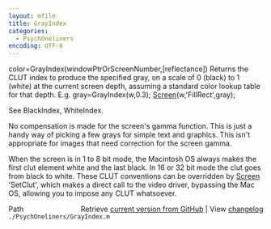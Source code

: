 ```yaml
---
layout: mfile
title: GrayIndex
categories:
  - PsychOneliners
encoding: UTF-8
---
```


color=GrayIndex\(windowPtrOrScreenNumber,\[reflectance\]\)
Returns the CLUT index to produce the specified gray, on a scale of
0 \(black\) to 1 \(white\) at the current screen depth, assuming a
standard color lookup table for that depth. E.g.
     gray=GrayIndex\(w,0.3\);
     [Screen](/docs/Screen)\(w,'FillRect',gray\);

See BlackIndex, WhiteIndex.

No compensation is made for the screen's gamma function. This is
just a handy way of picking a few grays for simple text and graphics.
This isn't appropriate for images that need correction for the screen
gamma.

When the screen is in 1 to 8 bit mode, the Macintosh OS always makes the
first clut element white and the last black. In 16 or 32 bit mode the
clut goes from black to white. These CLUT conventions can be overridden
by [Screen](/docs/Screen) 'SetClut', which makes a direct call to the video driver,
bypassing the Mac OS, allowing you to impose any CLUT whatsoever.


<div class="code_header" style="text-align:right;">
  <span style="float:left;">Path&nbsp;&nbsp;</span> <span class="counter">Retrieve <a href=
  "https://raw.github.com/Psychtoolbox-3/Psychtoolbox-3/beta/./PsychOneliners/GrayIndex.m">current version from GitHub</a> | View <a href=
  "https://github.com/Psychtoolbox-3/Psychtoolbox-3/commits/beta/./PsychOneliners/GrayIndex.m">changelog</a></span>
</div>
<div class="code">
  <code>./PsychOneliners/GrayIndex.m</code>
</div>
